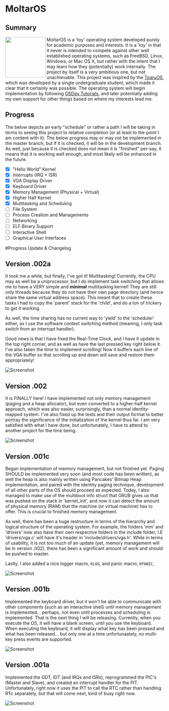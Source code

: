 # MoltarOS

## Summary

<img align="left" src="./MoltarOS.jpg" width="128" height="128">MoltarOS is a 'toy' operating system developed purely for academic purposes and interests. It is a 'toy' in that it never is intended to compete against other well established operating systems, such as FreeBSD, Linux, Windows, or Mac OS X, but rather with the intent that I may learn how they (potentially) work internally. The project by itself is a very ambitious one, but not unachievable. This project was inspired by the [ToaruOS](https://github.com/klange/toaruos), which was developed by a single undergraduate student, which made it clear that it certainly was possible. The operating system will begin implementation by following [OSDev Tutorials](http://wiki.osdev.org/Tutorials), and later potentially adding my own support for other things based on where my interests lead me.

## Progress

The below depicts an early "schedule" or rather a path I will be taking in terms to seeing this project to relative completion (or at least to the point I am content with it). The below progress may or may not be implemented in the master branch, but if it is checked, it will be in the development branch. As well, just because it is checked does not mean it is "finished" per-say, it means that it is working well enough, and most likely will be enhanced in the future.

- [x] "Hello World" Kernel
- [x] Interrupts (IRQ + ISR)
- [x] VGA Display Driver
- [x] Keyboard Driver
- [x] Memory Management (Physical + Virtual)
- [x] Higher Half Kernel
- [x] Multitasking and Scheduling
- [ ] File System
- [ ] Process Creation and Managements
- [ ] Networking
- [ ] ELF Binary Support
- [ ] Interactive Shell
- [ ] Graphical User Interfaces

#Progress Update & Changelog

## Version .002a

It took me a while, but finally, I've got it! Multitasking! Currently, the CPU may as well be a uniprocessor, but I do implement task switching that allows me to have a VERY simple and __minimal__ multitasking kernel! They are still only threads because they do not have their own page directory (and hence share the same virtual address space). This meant that to create these tasks I had to copy the 'parent' stack for the 'child', and do a ton of trickery to get it working.

As well, the time sharing has no current way to 'yield' to the 'scheduler' either, as I use the software context switching method (meaning, I only task switch from an interrupt handler).

Good news is that I have fixed the Real-Time Clock, and I have it update in the top right corner, and as well as have the last pressed key right below it. I've also taken the time to implement scrolling! Now it buffers each line of the VGA buffer so that scrolling up and down will save and restore them appropriately!

![Screenshot](./multitasking.JPG)

## Version .002

It is FINALLY here! I have implemented not only memory management (paging and a heap allocator), but even converted to a higher-half kernel approach, which was also easier, surprisingly, than a normal identity-mapped system. I've also fixed up the tests and their output format to better portray the significance of the initialization of the kernel thus far. I am very satisfied with what I have done, but unfortunately, I have to attend to another project for the time being.

![Screenshot](./all_tests_and_heap.PNG)

## Version .001c

Began implementation of memory management, but not finished yet. Paging SHOULD be implemented very soon (and most code has been written), as well the heap is also mainly written using Pancakes' Bitmap Heap implementation, and paired with the identity paging technique, development of all other parts of the OS should proceed as expected. Today, I also managed to make use of the multiboot info struct that GRUB
gives us that was pushed on the stack in 'kernel_init', and now it can detect the amount of physical memory (RAM) that the machine (or virtual machine) has to offer. This is crucial to finished memory management.

As well, there has been a huge restructure in terms of the hierarchy and logical structure of the operating system. For example, the folders 'mm' and 'drivers' now also have their own respective folders in the
include folder, I.E 'drivers/vga.c' will have it's header in 'include/drivers/vga.h'. While in terms of usability, it is not too much of an update (yet, memory management will be in version .002), there has been
a significant amount of work and should be pushed to master.

Lastly, I also added a nice logger macro, `KLOG`, and panic macro, `KPANIC`.

![Screenshot](./ram_and_kbd.PNG)

## Version .001b

Implemented the keyboard driver, but it won't be able to communicate with other components (such as an interactive shell) until memory management is implemented... perhaps, not even until processes and scheduling is implemented. That is the next thing I will be releasing. Currently, when you execute
the OS, it will have a blank screen, until you use the keyboard. When executing the keyboard, it will display what key has been pressed and what has been released... but only one at a time unfortunaately, no multi-key press events are supported.

![Screenshot](./kbd_input.PNG)

## Version .001a

Implemented the GDT, IDT (and IRQs and ISRs), reprogrammed the PIC's (Master and Slave), and created an interrupt handler for the PIT. Unfortunately, right now it uses the PIT to call the RTC rather than handling RTc separately, but that will come next, kind of busy right now.

![Screenshot](./os_progress.PNG)
